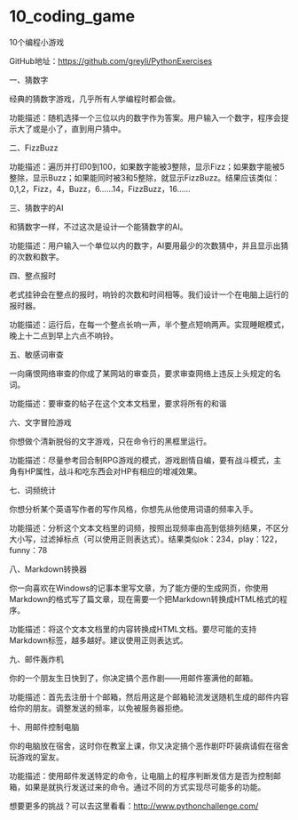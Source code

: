 # 10_coding_game


10个编程小游戏



GitHub地址：https://github.com/greyli/PythonExercises



一、猜数字


经典的猜数字游戏，几乎所有人学编程时都会做。


功能描述：随机选择一个三位以内的数字作为答案。用户输入一个数字，程序会提示大了或是小了，直到用户猜中。



二、FizzBuzz


功能描述：遍历并打印0到100，如果数字能被3整除，显示Fizz；如果数字能被5整除，显示Buzz；如果能同时被3和5整除，就显示FizzBuzz。结果应该类似：0,1,2，Fizz，4，Buzz，6……14，FizzBuzz，16……



三、猜数字的AI



和猜数字一样，不过这次是设计一个能猜数字的AI。


功能描述：用户输入一个单位以内的数字，AI要用最少的次数猜中，并且显示出猜的次数和数字。

 

四、整点报时

老式挂钟会在整点的报时，响铃的次数和时间相等。我们设计一个在电脑上运行的报时器。



功能描述：运行后，在每一个整点长响一声，半个整点短响两声。实现睡眠模式，晚上十二点到早上六点不响铃。



五、敏感词审查


一向痛恨网络审查的你成了某网站的审查员，要求审查网络上违反上头规定的名词。



功能描述：要审查的帖子在这个文本文档里，要求将所有的和谐



六、文字冒险游戏


你想做个清新脱俗的文字游戏，只在命令行的黑框里运行。



功能描述：尽量参考回合制RPG游戏的模式，游戏剧情自编，要有战斗模式，主角有HP属性，战斗和吃东西会对HP有相应的增减效果。



七、词频统计


你想分析某个英语写作者的写作风格，你想先从他使用词语的频率入手。



功能描述：分析这个文本文档里的词频，按照出现频率由高到低排列结果，不区分大小写，过滤掉标点（可以使用正则表达式）。结果类似ok：234，play：122，funny：78



八、Markdown转换器



你一向喜欢在Windows的记事本里写文章，为了能方便的生成网页，你使用Markdown的格式写了篇文章，现在需要一个把Markdown转换成HTML格式的程序。



功能描述：将这个文本文档里的内容转换成HTML文档。要尽可能的支持Markdown标签，越多越好。建议使用正则表达式。



九、邮件轰炸机



你的一个朋友生日快到了，你决定搞个恶作剧——用邮件塞满他的邮箱。



功能描述：首先去注册十个邮箱，然后用这是个邮箱轮流发送随机生成的邮件内容给你的朋友。调整发送的频率，以免被服务器拒绝。



十、用邮件控制电脑



你的电脑放在宿舍，这时你在教室上课，你又决定搞个恶作剧吓吓装病请假在宿舍玩游戏的室友。



功能描述：使用邮件发送特定的命令，让电脑上的程序判断发信方是否为控制邮箱，如果是就执行发送过来的命令。通过不同的方式实现尽可能多的功能。



想要更多的挑战？可以去这里看看：http://www.pythonchallenge.com/
